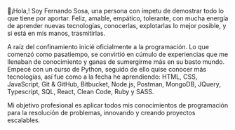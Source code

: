 👋¡Hola,! Soy Fernando Sosa, una persona con ímpetu de demostrar todo lo que
tiene por aportar. Feliz, amable, empático, tolerante, con mucha energía de aprender nuevas
tecnologías, conocerlas, explotarlas lo mejor posible, y si está en mis manos, trasmitirlas.

A raíz del confinamiento inicié oficialmente a la programación. Lo que comenzó como
pasatiempo, se convirtió en cúmulo de experiencias que me llenaban de conocimiento y ganas
de sumergirme más en su basto mundo. Empecé con un curso de Python, seguido de ello quise
conocer más tecnologías, así fue como a la fecha he aprendiendo: HTML, CSS, JavaScript, Git & GitHub, Bitbucket, Node.js, Postman, MongoDB, JQuery, Typescript, SQL, React, Clean Code, Ruby  y SASS.

Mi objetivo profesional es aplicar todos mis conocimientos de programación para la resolución de problemas, innovando y creando proyectos escalables.
